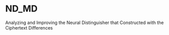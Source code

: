 # ND_MD
Analyzing and Improving the Neural Distinguisher that Constructed with the Ciphertext Differences
